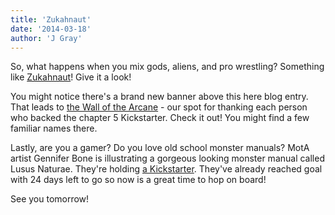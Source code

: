 ```yaml
---
title: 'Zukahnaut'
date: '2014-03-18'
author: 'J Gray'
---
```


<p>So, what happens when you mix gods, aliens, and pro wrestling? Something like <a href="https://www.comic-rocket.com/explore/zukahnaut/" target="_blank">Zukahnaut</a>! Give it a look!</p><p>You might notice there's a brand new banner above this here blog entry. That leads to <a href="http://mysteriesofthearcana.com/comics/457" target="_blank">the Wall of the Arcane</a> - our spot for thanking each person who backed the chapter 5 Kickstarter. Check it out! You might find a few familiar names there.</p><p>Lastly, are you a gamer? Do you love old school monster manuals? MotA artist Gennifer Bone is illustrating a gorgeous looking monster manual called Lusus Naturae. They're holding <a href="https://www.kickstarter.com/projects/rafaelchandler/lusus-naturae-a-gruesome-old-school-bestiary" target="_blank">a Kickstarter</a>. They've already reached goal with 24 days left to go so now is a great time to hop on board!</p><p>See you tomorrow!</p>


